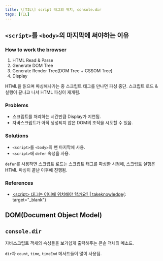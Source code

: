 ```yaml
---
title: \[TIL\] script 태그의 위치, console.dir
tags: [TIL]
---
```


## `<script>`를 `<body>`의 마지막에 써야하는 이유

### How to work the browser

1. HTML Read & Parse
2. Generate DOM Tree
3. Generate Render Tree(DOM Tree + CSSOM Tree)
4. Display

HTML을 읽으며 파싱해나가는 중 스크립트 태그를 만나면 파싱 중단. 스크립트 로드 & 실행이 끝나고 나서 HTML 파싱이 재개됨.

### Problems

- 스크립트를 처리하는 시간만큼 Display가 지연됨.
- 자바스크립트가 아직 생성되지 않은 DOM의 조작을 시도할 수 있음.

### Solutions

- `<script>`를 `<body>`의 맨 마지막에 사용.
- `<script>`에 `defer` 속성을 사용.

`defer`를 사용하면 스크립트 로드는 스크립트 태그를 파싱한 시점에, 스크립트 실행은 HTML 파싱이 끝난 이후에 진행됨.

### References

- [\<script\> 태그는 어디에 위치해야 할까요? \| takeknowledge](https://velog.io/@takeknowledge/script-태그는-어디에-위치해야-할까요){: target="\_blank"}

## DOM(Document Object Model)

## `console.dir`

자바스크립트 객체의 속성들을 보기쉽게 출력해주는 콘솔 객체의 메소드.

`dir`과 `count`, `time`, `timeEnd` 메서드들이 많이 사용됨.
